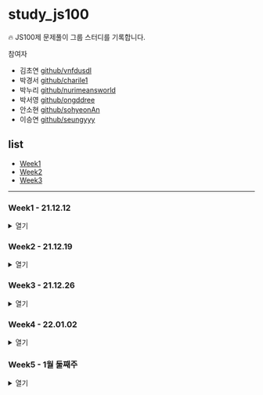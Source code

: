 # study_js100

🔥 JS100제 문제풀이 그룹 스터디를 기록합니다.

참여자

- 김초연 [github/vnfdusdl](https://github.com/vnfdusdl)
- 박경서 [github/charile1](https://github.com/charile1)
- 박누리 [github/nurimeansworld](https://github.com/nurimeansworld)
- 박서영 [github/ongddree](https://github.com/ongddree)
- 안소현 [github/sohyeonAn](https://github.com/sohyeonAn)
- 이승연 [github/seungyyy](https://github.com/seungyyy)

## list

- [Week1](#Week1)
- [Week2](#week2)
- [Week3](#week3)

---

### <span id="Week1">Week1 - 21.12.12</span>

<details>
<summary>열기</summary>

- [문제1](https://github.com/nurimeansworld/study_js100/blob/main/Week1/Q1.js)
- [문제2](https://github.com/nurimeansworld/study_js100/blob/main/Week1/Q2.js)
- [문제3](https://github.com/nurimeansworld/study_js100/blob/main/Week1/Q3.js)
- [문제4](https://github.com/nurimeansworld/study_js100/blob/main/Week1/Q4.js)
- [문제5](https://github.com/nurimeansworld/study_js100/blob/main/Week1/Q5.js)
- [문제6](https://github.com/nurimeansworld/study_js100/blob/main/Week1/Q6.js)
- [문제7](https://github.com/nurimeansworld/study_js100/blob/main/Week1/Q7.js)
- [문제8](https://github.com/nurimeansworld/study_js100/blob/main/Week1/Q8.js)
- [문제9](https://github.com/nurimeansworld/study_js100/blob/main/Week1/Q9.js)
- [문제10](https://github.com/nurimeansworld/study_js100/blob/main/Week1/Q10.js)

</details>

### <span id="Week2">Week2 - 21.12.19</span>

<details>
<summary>열기</summary>

- [문제11](https://github.com/nurimeansworld/study_js100/blob/main/Week2/Q11.js)
- [문제12](https://github.com/nurimeansworld/study_js100/blob/main/Week2/Q12.js)
- [문제13](https://github.com/nurimeansworld/study_js100/blob/main/Week2/Q13.js)
- [문제14](https://github.com/nurimeansworld/study_js100/blob/main/Week2/Q14.js)
- [문제15](https://github.com/nurimeansworld/study_js100/blob/main/Week2/Q15.js)
- [문제16](https://github.com/nurimeansworld/study_js100/blob/main/Week2/Q16.js)
- [문제17](https://github.com/nurimeansworld/study_js100/blob/main/Week2/Q17.js)
- [문제18](https://github.com/nurimeansworld/study_js100/blob/main/Week2/Q18.js)
- [문제19](https://github.com/nurimeansworld/study_js100/blob/main/Week2/Q19.js)
- [문제20](https://github.com/nurimeansworld/study_js100/blob/main/Week2/Q20.js)

</details>

### <span id="Week3">Week3 - 21.12.26</span>

<details>
<summary>열기</summary>

- [문제21](https://github.com/nurimeansworld/study_js100/blob/main/Week3/Q21.js)
- [문제22](https://github.com/nurimeansworld/study_js100/blob/main/Week3/Q22.js)
- [문제23](https://github.com/nurimeansworld/study_js100/blob/main/Week3/Q23.js)
- [문제24](https://github.com/nurimeansworld/study_js100/blob/main/Week3/Q24.js)
- [문제25](https://github.com/nurimeansworld/study_js100/blob/main/Week3/Q25.js)
- [문제26](https://github.com/nurimeansworld/study_js100/blob/main/Week3/Q26.js)
- [문제27](https://github.com/nurimeansworld/study_js100/blob/main/Week3/Q27.js)
- [문제28](https://github.com/nurimeansworld/study_js100/blob/main/Week3/Q28.js)
- [문제29](https://github.com/nurimeansworld/study_js100/blob/main/Week3/Q29.js)
- [문제30](https://github.com/nurimeansworld/study_js100/blob/main/Week3/Q30.js)

</details>

### <span id="Week4">Week4 - 22.01.02</span>

<details>
<summary>열기</summary>

- [문제31](https://github.com/nurimeansworld/study_js100/blob/main/Week4/Q31.js)
- [문제32](https://github.com/nurimeansworld/study_js100/blob/main/Week4/Q32.js)
- [문제33](https://github.com/nurimeansworld/study_js100/blob/main/Week4/Q33.js)
- [문제34](https://github.com/nurimeansworld/study_js100/blob/main/Week4/Q34.js)
- [문제35](https://github.com/nurimeansworld/study_js100/blob/main/Week4/Q35.js)
- [문제36](https://github.com/nurimeansworld/study_js100/blob/main/Week4/Q36.js)
- [문제37](https://github.com/nurimeansworld/study_js100/blob/main/Week4/Q37.js)
- [문제38](https://github.com/nurimeansworld/study_js100/blob/main/Week4/Q38.js)
- [문제39](https://github.com/nurimeansworld/study_js100/blob/main/Week4/Q39.js)
- [문제40](https://github.com/nurimeansworld/study_js100/blob/main/Week4/Q40.js)

</details>

### <span id="Week5">Week5 - 1월 둘째주</span>

<details>
<summary>열기</summary>

- [문제41](https://github.com/nurimeansworld/study_js100/blob/main/Week5/Q41.js)
- [문제42](https://github.com/nurimeansworld/study_js100/blob/main/Week5/Q42.js)
- [문제43](https://github.com/nurimeansworld/study_js100/blob/main/Week5/Q43.js)
- [문제44](https://github.com/nurimeansworld/study_js100/blob/main/Week5/Q44.js)
- [문제45](https://github.com/nurimeansworld/study_js100/blob/main/Week5/Q45.js)
- [문제46](https://github.com/nurimeansworld/study_js100/blob/main/Week5/Q46.js)
- [문제47](https://github.com/nurimeansworld/study_js100/blob/main/Week5/Q47.js)
- [문제48](https://github.com/nurimeansworld/study_js100/blob/main/Week5/Q48.js)
- [문제49](https://github.com/nurimeansworld/study_js100/blob/main/Week5/Q49.js)
- [문제50](https://github.com/nurimeansworld/study_js100/blob/main/Week5/Q50.js)

</details>
